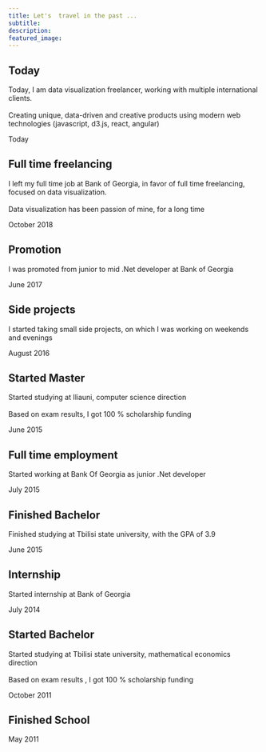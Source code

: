 ```yaml
---
title: Let's  travel in the past ...
subtitle: 
description:
featured_image: 
---
```

 


<section id="cd-timeline" class="cd-container">
		<div class="cd-timeline-block">
			<div class="cd-timeline-img cd-picture">
			</div> 
			<div class="cd-timeline-content">
				<h2>Today</h2>
				<p>Today, I am data visualization freelancer, working with multiple international clients. 
                <br/>
                  <br/>
                Creating unique, data-driven and creative products using modern web technologies (javascript, d3.js, react, angular)
                 </p>
				<span class="cd-date">Today</span>
			</div> 
		</div>
		<div class="cd-timeline-block">
			<div class="cd-timeline-img cd-picture">
			</div>
			<div class="cd-timeline-content">
				<h2>Full time freelancing</h2>
				<p>I left my full time job at Bank of Georgia, in favor of full time freelancing, focused on data visualization.
                <br/><br/>
                Data visualization has been passion of mine, for a long time
                 </p>
				<span class="cd-date full-freelance ">October 2018</span>
			</div> <!-- cd-timeline-content -->
		</div> <!-- cd-timeline-block -->
		<div class="cd-timeline-block">
			<div class="cd-timeline-img cd-location">
			</div> <!-- cd-timeline-img -->
			<div class="cd-timeline-content">
				<h2>Promotion</h2>
				<p>
                I was promoted from junior to mid .Net developer at Bank of Georgia
                </p>
				<span class="cd-date">June 2017</span>
			</div> <!-- cd-timeline-content -->
		</div> <!-- cd-timeline-block -->
		<div class="cd-timeline-block">
			<div class="cd-timeline-img cd-picture">
			</div> <!-- cd-timeline-img -->
			<div class="cd-timeline-content">
				<h2>Side projects</h2>
				<p>
                 I started taking small side projects, on which I was working on weekends and evenings
                </p>
				<span class="cd-date">August 2016</span>
			</div> <!-- cd-timeline-content -->
		</div> <!-- cd-timeline-block -->
          <div class="cd-timeline-block">
			<div class="cd-timeline-img cd-movie">
			</div> <!-- cd-timeline-img -->
			<div class="cd-timeline-content">
				<h2>Started Master</h2>
				<p>Started studying at Iliauni, computer science direction
                  <br/><br/>
                Based on exam results, I got 100 % scholarship funding
                 </p>
				<span class="cd-date">June 2015</span>
			</div> <!-- cd-timeline-content -->
		</div> <!-- cd-timeline-block -->
		<div class="cd-timeline-block">
			<div class="cd-timeline-img cd-location">
			</div> <!-- cd-timeline-img -->
			<div class="cd-timeline-content">
				<h2>Full time employment</h2>
				<p>
                  Started working at Bank Of Georgia as junior .Net developer
                </p>
				<span class="cd-date">July 2015</span>
			</div> <!-- cd-timeline-content -->
		</div> <!-- cd-timeline-block -->
          <div class="cd-timeline-block">
			<div class="cd-timeline-img cd-movie">
			</div> <!-- cd-timeline-img -->
			<div class="cd-timeline-content">
				<h2>Finished Bachelor</h2>
				<p>Finished studying at Tbilisi state university, with the GPA of 3.9 </p>
				<span class="cd-date">June 2015</span>
			</div> <!-- cd-timeline-content -->
		</div> <!-- cd-timeline-block -->
		<div class="cd-timeline-block">
			<div class="cd-timeline-img cd-location">
			</div> <!-- cd-timeline-img -->
			<div class="cd-timeline-content">
				<h2>Internship</h2>
				<p>Started internship at Bank of Georgia</p>
				<span class="cd-date">July 2014</span>
			</div> <!-- cd-timeline-content -->
		</div> <!-- cd-timeline-block -->
        <div class="cd-timeline-block">
			<div class="cd-timeline-img cd-movie">
			</div> <!-- cd-timeline-img -->
			<div class="cd-timeline-content">
				<h2>Started Bachelor</h2>
				<p>Started studying at Tbilisi state university, mathematical economics direction
                <br/><br/>
                Based on exam results , I got 100 % scholarship funding
                 </p>
				<span class="cd-date">October 2011</span>
			</div> <!-- cd-timeline-content -->
		</div> <!-- cd-timeline-block -->
        <div class="cd-timeline-block">
			<div class="cd-timeline-img cd-movie">
			</div> <!-- cd-timeline-img -->
			<div class="cd-timeline-content">
				<h2>Finished School</h2>
				<span class="cd-date">May 2011</span>
			</div> <!-- cd-timeline-content -->
		</div> <!-- cd-timeline-block -->
	</section> 






<script>

function timeSince(date) {

  var seconds = Math.floor((new Date() - date) / 1000);

  var interval = Math.floor(seconds / 31536000);

  if (interval > 1) {
    return interval + " years";
  }
  interval = Math.floor(seconds / 2592000);
  if (interval > 1) {
    return interval + " months";
  }
  interval = Math.floor(seconds / 86400);
  if (interval > 1) {
    return interval + " days";
  }
  interval = Math.floor(seconds / 3600);
  if (interval > 1) {
    return interval + " hours";
  }
  interval = Math.floor(seconds / 60);
  if (interval > 1) {
    return interval + " minutes";
  }
  return Math.floor(seconds) + " seconds";
}



document
.querySelectorAll('.cd-date')
.forEach((d,i)=>{
    
     if(!i) return;
    d.innerHTML = (d.innerHTML + " - "+timeSince(new Date(d.innerHTML))+ " ago")
})


</script>